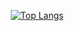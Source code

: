 



<p align="center"> 
<div align="center">
    
[![Top Langs](https://github-readme-stats.vercel.app/api/top-langs/?username=nasoviva&layout=compact&hide=Objective-c)](https://github.com/nasoviva/github-readme-stats)
